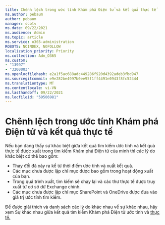 ```yaml
---
title: Chênh lệch trong ước tính Khám phá Điện tử và kết quả thực tế
ms.author: pebaum
author: pebaum
manager: scotv
ms.date: 09/22/2021
ms.audience: Admin
ms.topic: article
ms.service: o365-administration
ROBOTS: NOINDEX, NOFOLLOW
localization_priority: Priority
ms.collection: Adm_O365
ms.custom:
- "13997"
- "3200003"
ms.openlocfilehash: e2a1f5ac688adc449286f920d4392adeb3fbd947
ms.sourcegitcommit: e9e282be4997b0ee95f1ff4491e0943f8fc52444
ms.translationtype: MT
ms.contentlocale: vi-VN
ms.lasthandoff: 09/22/2021
ms.locfileid: "59506981"
---
```

# <a name="difference-in-ediscovery-estimates-and-actual-results"></a>Chênh lệch trong ước tính Khám phá Điện tử và kết quả thực tế

Nếu bạn đang thấy sự khác biệt giữa kết quả tìm kiếm ước tính và kết quả thực tế được xuất trong tìm kiếm Khám phá Điện tử của mình thì các lý do khác biệt có thể bao gồm:

- Thay đổi đã xảy ra kể từ thời điểm ước tính và xuất kết quả.
- Các mục chưa được lập chỉ mục được bao gồm trong hoạt động xuất của bạn.
- Trong quá trình xuất, tìm kiếm sẽ chạy lại và các thư thực tế được truy xuất từ cơ sở dữ Exchange chính.
- Các mục chưa được lập chỉ mục SharePoint và OneDrive được đưa vào giá trị ước tính tìm kiếm.

Để được giải thích và danh sách các lý do khác nhau về sự khác nhau, hãy xem Sự khác nhau giữa kết quả tìm kiếm Khám phá Điện tử ước tính và [thực tế.](https://docs.microsoft.com/microsoft-365/compliance/differences-between-estimated-and-actual-ediscovery-search-results)